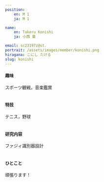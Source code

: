 ```yaml
---
position:
    en: M 1
    ja: M 1

name:
    en: Takeru Konishi
    ja: 小西 豪

email: sc23197z@st.
portrait: /assets/images/member/konishi.png
hiragana: こにし たける
slug: konishi
---
```


#### 趣味
スポーツ観戦，音楽鑑賞
<br><br>

#### 特技
テニス，野球
<br><br>

#### 研究内容
ファジィ識別器設計
<br><br>

#### ひとこと
頑張ります！
<br><br>
